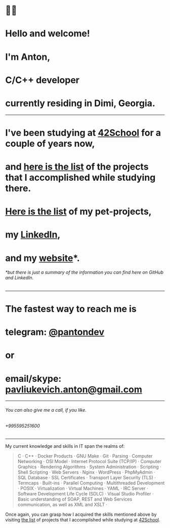 # 👋🏼
# Hello and welcome!
# I'm Anton,
# C/C++ developer 
# currently residing in Dimi, Georgia.
***
# I've been studying at [42School](https://42.fr/en/homepage/) for a couple of years now, 
# and [here is the list](https://github.com/itonyluke/21_42_school_projects) of the projects that I accomplished while studying there.
# [Here is the list](https://github.com/itonyluke/pet_projects) of my pet-projects,
# my [LinkedIn](https://www.linkedin.com/in/pantondev/),
# and my [website](https://panton.dev/)*.
###### *but there is just a summary of the information you can find here on GitHub and LinkedIn.
***
# The fastest way to reach me is
# telegram: [@pantondev](https://t.me/pantondev)
# or
# email/skype: pavliukevich.anton@gmail.com
***
###### You can also give me a call, if you like.
###### +995595251600
***
My current knowledge and skills in IT span the realms of:
> C · C++ · Docker Products · GNU Make · Git  · Parsing · Computer Networking · OSI Model · Internet Protocol Suite (TCP/IP) · Computer Graphics · Rendering Algorithms · System Administration · Scripting · Shell Scripting · Web Servers · Nginx · WordPress · PhpMyAdmin · SQL Database · SSL Certificates · Transport Layer Security (TLS) · Termcaps · Built-ins · Parallel Computing · Multithreaded Development · POSIX · Virtualization · Virtual Machines · YAML · IRC Server · Software Development Life Cycle (SDLC) · Visual Studio Profiler · Basic understanding of SOAP, REST and Web Services communication, as well as XML and XSLT ·

Once again, you can grasp how I acquired the skills mentioned above by visiting [the list](https://github.com/itonyluke/21_42_school_projects) of projects that I accomplished while studying at [42School](https://42.fr/en/homepage/).
